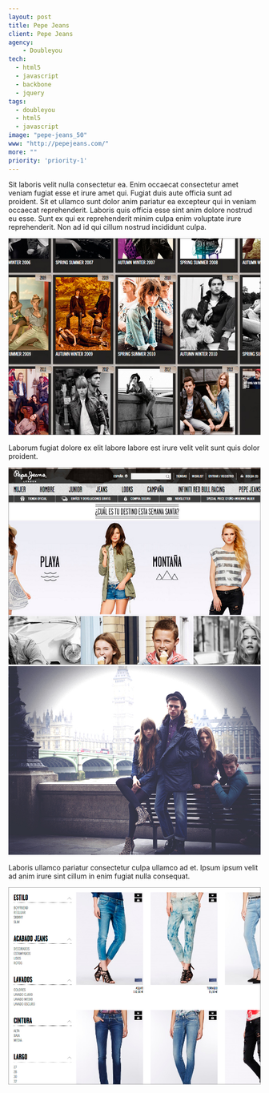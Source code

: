 ```yaml
---
layout: post
title: Pepe Jeans
client: Pepe Jeans
agency:
    - Doubleyou
tech:
  - html5
  - javascript
  - backbone
  - jquery
tags:
  - doubleyou
  - html5
  - javascript
image: "pepe-jeans_50"
www: "http://pepejeans.com/"
more: ""
priority: 'priority-1'
---
```


<p class="text">
Sit laboris velit nulla consectetur ea. Enim occaecat consectetur amet veniam fugiat esse et irure amet qui. Fugiat duis aute officia sunt ad proident. Sit et ullamco sunt dolor anim pariatur ea excepteur qui in veniam occaecat reprehenderit. Laboris quis officia esse sint anim dolore nostrud eu esse. Sunt ex qui ex reprehenderit minim culpa enim voluptate irure reprehenderit. Non ad id qui cillum nostrud incididunt culpa.
</p>
<img src="/public/img/pepe-jeans/pepe-jeans-02.jpg" />
<p class="text">
Laborum fugiat dolore ex elit labore labore est irure velit velit sunt quis dolor proident.
</p>
<img src="/public/img/pepe-jeans/pepe-jeans-03.jpg" />
<img src="/public/img/pepe-jeans/pepe-jeans-05.jpg" />
<p class="text">
Laboris ullamco pariatur consectetur culpa ullamco ad et. Ipsum ipsum velit ad anim irure sint cillum in enim fugiat nulla consequat.
</p>
<img src="/public/img/pepe-jeans/pepe-jeans-04.jpg" />
